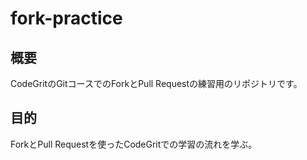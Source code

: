 # fork-practice

## 概要

CodeGritのGitコースでのForkとPull Requestの練習用のリポジトリです。

## 目的

ForkとPull Requestを使ったCodeGritでの学習の流れを学ぶ。